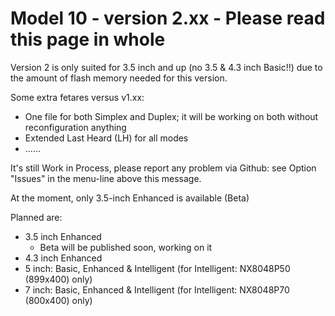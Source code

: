 # Model 10 - version 2.xx  -  Please read this page in whole

Version 2 is only suited for 3.5 inch and up (no 3.5 & 4.3 inch Basic!!) due to the amount of flash memory needed for this version.

Some extra fetares versus v1.xx:
 * One file for both Simplex and Duplex; it will be working on both without reconfiguration anything
 * Extended Last Heard (LH) for all modes
 * ......

It's still Work in Process, please report any problem via Github: see Option "Issues" in the menu-line above this message.

At the moment, only 3.5-inch Enhanced is available (Beta)

Planned are:
  * 3.5 inch Enhanced
      - Beta will be published soon, working on it
  * 4.3 inch Enhanced
  * 5 inch: Basic, Enhanced & Intelligent (for Intelligent: NX8048P50 (899x400) only)
  * 7 inch: Basic, Enhanced & Intelligent (for Intelligent: NX8048P70 (800x400) only)

